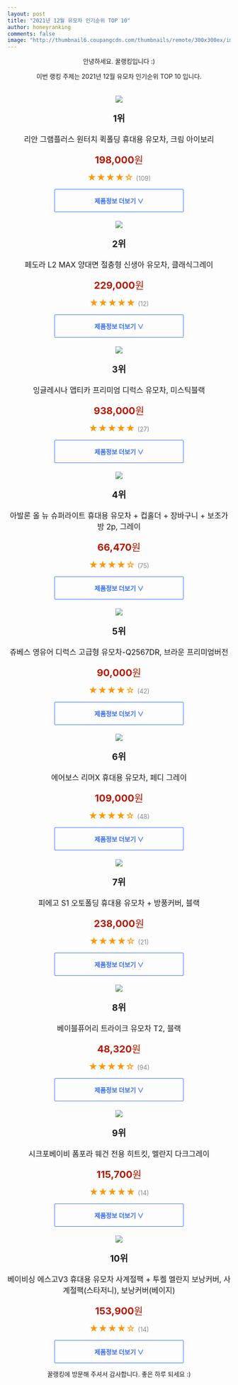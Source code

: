 ```yaml
--- 
layout: post 
title: "2021년 12월 유모차 인기순위 TOP 10" 
author: honeyranking 
comments: false 
image: "http://thumbnail6.coupangcdn.com/thumbnails/remote/300x300ex/image/retail/images/10063341697865777-bc023d70-417d-430a-996e-6cd9b948e09a.png" 
--- 
```

<p style="text-align: center;">안녕하세요. 꿀랭킹입니다 :)</p> <p style="text-align: center;">이번 랭킹 주제는 2021년 12월 유모차 인기순위 TOP 10 입니다.</p><center><img src="http://thumbnail6.coupangcdn.com/thumbnails/remote/300x300ex/image/retail/images/10063341697865777-bc023d70-417d-430a-996e-6cd9b948e09a.png" style="margin-top:20px" /></center> <p style="text-align: center; font-size: 20px"><b>1위</b></p> <p style="text-align: center; font-size: 17px">리안 그램플러스 원터치 퀵폴딩 휴대용 유모차, 크림 아이보리</p> <p style="text-align: center;"><span style="color: #b61800; font-size: 22px;"><b>198,000</b>원</span></p> <p style="text-align: center;"><span style="color: #ff9600; font-size: 20px;">★★★★☆ </span><span style="color: #878787;">(109)</span></p> <center><a href="https://link.coupang.com/a/hEKu7"> <div style="font-size: 14px; display: inline-block; padding: 15px 90px; color: #346aff; border-radius: 2px; border: 1px solid #346aff; cursor: pointer;"><b>제품정보 더보기 &or;</b></div> </a></center><center><img src="http://thumbnail9.coupangcdn.com/thumbnails/remote/300x300ex/image/retail/images/2019/05/09/14/8/38b81d6e-d3a2-49b0-bb77-badb3ba7637e.jpg" style="margin-top:20px" /></center> <p style="text-align: center; font-size: 20px"><b>2위</b></p> <p style="text-align: center; font-size: 17px">페도라 L2 MAX 양대면 절충형 신생아 유모차, 클래식그레이</p> <p style="text-align: center;"><span style="color: #b61800; font-size: 22px;"><b>229,000</b>원</span></p> <p style="text-align: center;"><span style="color: #ff9600; font-size: 20px;">★★★★★ </span><span style="color: #878787;">(12)</span></p> <center><a href="https://link.coupang.com/a/hEKu9"> <div style="font-size: 14px; display: inline-block; padding: 15px 90px; color: #346aff; border-radius: 2px; border: 1px solid #346aff; cursor: pointer;"><b>제품정보 더보기 &or;</b></div> </a></center><center><img src="http://thumbnail7.coupangcdn.com/thumbnails/remote/300x300ex/image/retail/images/2019/02/20/16/9/d5939223-9e5d-4676-b8e9-c8aa7117b317.jpg" style="margin-top:20px" /></center> <p style="text-align: center; font-size: 20px"><b>3위</b></p> <p style="text-align: center; font-size: 17px">잉글레시나 앱티카 프리미엄 디럭스 유모차, 미스틱블랙</p> <p style="text-align: center;"><span style="color: #b61800; font-size: 22px;"><b>938,000</b>원</span></p> <p style="text-align: center;"><span style="color: #ff9600; font-size: 20px;">★★★★★ </span><span style="color: #878787;">(27)</span></p> <center><a href="https://link.coupang.com/a/hEKva"> <div style="font-size: 14px; display: inline-block; padding: 15px 90px; color: #346aff; border-radius: 2px; border: 1px solid #346aff; cursor: pointer;"><b>제품정보 더보기 &or;</b></div> </a></center><center><img src="http://thumbnail9.coupangcdn.com/thumbnails/remote/300x300ex/image/retail/images/17410462175713-4c36e518-499f-4a68-ac53-2aaada3dbfc0.jpg" style="margin-top:20px" /></center> <p style="text-align: center; font-size: 20px"><b>4위</b></p> <p style="text-align: center; font-size: 17px">아발론 올 뉴 슈퍼라이트 휴대용 유모차 + 컵홀더 + 장바구니 + 보조가방 2p, 그레이</p> <p style="text-align: center;"><span style="color: #b61800; font-size: 22px;"><b>66,470</b>원</span></p> <p style="text-align: center;"><span style="color: #ff9600; font-size: 20px;">★★★★☆ </span><span style="color: #878787;">(75)</span></p> <center><a href="https://link.coupang.com/a/hEKvc"> <div style="font-size: 14px; display: inline-block; padding: 15px 90px; color: #346aff; border-radius: 2px; border: 1px solid #346aff; cursor: pointer;"><b>제품정보 더보기 &or;</b></div> </a></center><center><img src="http://thumbnail9.coupangcdn.com/thumbnails/remote/300x300ex/image/vendor_inventory/d88a/e858776eecb53b9f64da046f162688aea155f22637f6751d019e460c7071.jpg" style="margin-top:20px" /></center> <p style="text-align: center; font-size: 20px"><b>5위</b></p> <p style="text-align: center; font-size: 17px">쥬베스 영유어 디럭스 고급형 유모차-Q2567DR, 브라운 프리미엄버전</p> <p style="text-align: center;"><span style="color: #b61800; font-size: 22px;"><b>90,000</b>원</span></p> <p style="text-align: center;"><span style="color: #ff9600; font-size: 20px;">★★★★☆ </span><span style="color: #878787;">(42)</span></p> <center><a href="https://link.coupang.com/a/hEKvd"> <div style="font-size: 14px; display: inline-block; padding: 15px 90px; color: #346aff; border-radius: 2px; border: 1px solid #346aff; cursor: pointer;"><b>제품정보 더보기 &or;</b></div> </a></center><center><img src="http://thumbnail8.coupangcdn.com/thumbnails/remote/300x300ex/image/vendor_inventory/49fa/1c1222448e44231d8e6ba8302485e25852495eb5da27efb8b84dcbc73cc8.jpg" style="margin-top:20px" /></center> <p style="text-align: center; font-size: 20px"><b>6위</b></p> <p style="text-align: center; font-size: 17px">에어보스 리머X 휴대용 유모차, 페디 그레이</p> <p style="text-align: center;"><span style="color: #b61800; font-size: 22px;"><b>109,000</b>원</span></p> <p style="text-align: center;"><span style="color: #ff9600; font-size: 20px;">★★★★☆ </span><span style="color: #878787;">(48)</span></p> <center><a href="https://link.coupang.com/a/hEKve"> <div style="font-size: 14px; display: inline-block; padding: 15px 90px; color: #346aff; border-radius: 2px; border: 1px solid #346aff; cursor: pointer;"><b>제품정보 더보기 &or;</b></div> </a></center><center><img src="http://thumbnail9.coupangcdn.com/thumbnails/remote/300x300ex/image/retail/images/2020/10/29/14/3/961c3045-abd0-4e83-a02f-8c3691a2d21a.jpg" style="margin-top:20px" /></center> <p style="text-align: center; font-size: 20px"><b>7위</b></p> <p style="text-align: center; font-size: 17px">피에고 S1 오토폴딩 휴대용 유모차 + 방풍커버, 블랙</p> <p style="text-align: center;"><span style="color: #b61800; font-size: 22px;"><b>238,000</b>원</span></p> <p style="text-align: center;"><span style="color: #ff9600; font-size: 20px;">★★★★☆ </span><span style="color: #878787;">(21)</span></p> <center><a href="https://link.coupang.com/a/hEKvf"> <div style="font-size: 14px; display: inline-block; padding: 15px 90px; color: #346aff; border-radius: 2px; border: 1px solid #346aff; cursor: pointer;"><b>제품정보 더보기 &or;</b></div> </a></center><center><img src="http://thumbnail6.coupangcdn.com/thumbnails/remote/300x300ex/image/retail/images/2020/09/02/13/5/484843a3-bdf2-41d6-959a-ae8cb8a94e76.jpg" style="margin-top:20px" /></center> <p style="text-align: center; font-size: 20px"><b>8위</b></p> <p style="text-align: center; font-size: 17px">베이블퓨어리 트라이크 유모차 T2, 블랙</p> <p style="text-align: center;"><span style="color: #b61800; font-size: 22px;"><b>48,320</b>원</span></p> <p style="text-align: center;"><span style="color: #ff9600; font-size: 20px;">★★★★☆ </span><span style="color: #878787;">(94)</span></p> <center><a href="https://link.coupang.com/a/hEKvh"> <div style="font-size: 14px; display: inline-block; padding: 15px 90px; color: #346aff; border-radius: 2px; border: 1px solid #346aff; cursor: pointer;"><b>제품정보 더보기 &or;</b></div> </a></center><center><img src="http://thumbnail6.coupangcdn.com/thumbnails/remote/300x300ex/image/retail/images/297321739051789-9eaecef1-33f8-41c2-bf0b-b059086b4cca.jpg" style="margin-top:20px" /></center> <p style="text-align: center; font-size: 20px"><b>9위</b></p> <p style="text-align: center; font-size: 17px">시크포베이비 폼포라 웨건 전용 히트킷, 멜란지 다크그레이</p> <p style="text-align: center;"><span style="color: #b61800; font-size: 22px;"><b>115,700</b>원</span></p> <p style="text-align: center;"><span style="color: #ff9600; font-size: 20px;">★★★★★ </span><span style="color: #878787;">(14)</span></p> <center><a href="https://link.coupang.com/a/hEKvj"> <div style="font-size: 14px; display: inline-block; padding: 15px 90px; color: #346aff; border-radius: 2px; border: 1px solid #346aff; cursor: pointer;"><b>제품정보 더보기 &or;</b></div> </a></center><center><img src="http://thumbnail9.coupangcdn.com/thumbnails/remote/300x300ex/image/retail/images/2018/06/08/14/1/6eb6ed64-db8c-4e6d-aca1-7f2f4cfea040.jpg" style="margin-top:20px" /></center> <p style="text-align: center; font-size: 20px"><b>10위</b></p> <p style="text-align: center; font-size: 17px">베이비싱 에스고V3 휴대용 유모차 사계절팩 + 투켈 멜란지 보낭커버, 사계절팩(스타저니), 보낭커버(베이지)</p> <p style="text-align: center;"><span style="color: #b61800; font-size: 22px;"><b>153,900</b>원</span></p> <p style="text-align: center;"><span style="color: #ff9600; font-size: 20px;">★★★★☆ </span><span style="color: #878787;">(14)</span></p> <center><a href="https://link.coupang.com/a/hEKvq"> <div style="font-size: 14px; display: inline-block; padding: 15px 90px; color: #346aff; border-radius: 2px; border: 1px solid #346aff; cursor: pointer;"><b>제품정보 더보기 &or;</b></div> </a></center> <p style="text-align: center;">꿀랭킹에 방문해 주셔서 감사합니다. 좋은 하루 되세요 :)</p>
